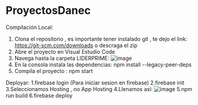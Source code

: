 # ProyectosDanec
Compilación Local:
1. Clona el repositorio , es importante tener instalado git , te dejo el link: https://git-scm.com/downloads o descraga el zip
2. Abre el proyecto en Visual Estudio Code
3. Navega hasta la carpeta LIDERPRIME:
![image](https://github.com/user-attachments/assets/40cc25ba-b026-4f22-a4f0-43f8c03d5168)
4. En la consola instala las dependencias: npm install --legacy-peer-deps
5. Compila el proyecto : npm start

Deployar:
1.firebase login (Para iniciar sesion en firebase)
2.firebase init
3.Seleccionamos Hosting , no App Hosting
4.Llenamos así:
![image](https://github.com/user-attachments/assets/e4164e05-c806-464f-a851-c842d44d5f4e)
5.npm run build
6.firebase deploy


